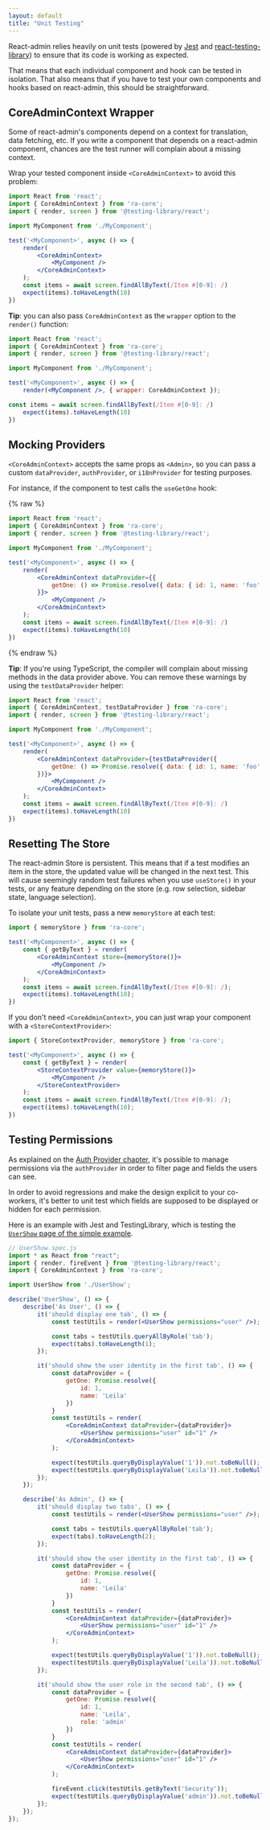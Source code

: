 ```yaml
---
layout: default
title: "Unit Testing"
---
```


React-admin relies heavily on unit tests (powered by [Jest](https://facebook.github.io/jest/) and [react-testing-library](https://testing-library.com/docs/react-testing-library/intro)) to ensure that its code is working as expected.

That means that each individual component and hook can be tested in isolation. That also means that if you have to test your own components and hooks based on react-admin, this should be straightforward.

## CoreAdminContext Wrapper

Some of react-admin's components depend on a context for translation, data fetching, etc. If you write a component that depends on a react-admin component, chances are the test runner will complain about a missing context.

Wrap your tested component inside `<CoreAdminContext>` to avoid this problem:

```jsx
import React from 'react';
import { CoreAdminContext } from 'ra-core';
import { render, screen } from '@testing-library/react';

import MyComponent from './MyComponent';

test('<MyComponent>', async () => {
    render(
        <CoreAdminContext>
            <MyComponent />
        </CoreAdminContext>
    );
    const items = await screen.findAllByText(/Item #[0-9]: /)
    expect(items).toHaveLength(10)
})
```

**Tip**: you can also pass `CoreAdminContext` as the `wrapper` option to the `render()` function:

```jsx
import React from 'react';
import { CoreAdminContext } from 'ra-core';
import { render, screen } from '@testing-library/react';

import MyComponent from './MyComponent';

test('<MyComponent>', async () => {
    render(<MyComponent />, { wrapper: CoreAdminContext });

const items = await screen.findAllByText(/Item #[0-9]: /)
    expect(items).toHaveLength(10)
})
```

## Mocking Providers

`<CoreAdminContext>` accepts the same props as `<Admin>`, so you can pass a custom `dataProvider`, `authProvider`, or `i18nProvider` for testing purposes. 

For instance, if the component to test calls the `useGetOne` hook:

{% raw %}
```jsx
import React from 'react';
import { CoreAdminContext } from 'ra-core';
import { render, screen } from '@testing-library/react';

import MyComponent from './MyComponent';

test('<MyComponent>', async () => {
    render(
        <CoreAdminContext dataProvider={{
            getOne: () => Promise.resolve({ data: { id: 1, name: 'foo' } }),
        }}>
            <MyComponent />
        </CoreAdminContext>
    );
    const items = await screen.findAllByText(/Item #[0-9]: /)
    expect(items).toHaveLength(10)
})
```
{% endraw %}

**Tip**: If you're using TypeScript, the compiler will complain about missing methods in the data provider above. You can remove these warnings by using the `testDataProvider` helper:

```jsx
import React from 'react';
import { CoreAdminContext, testDataProvider } from 'ra-core';
import { render, screen } from '@testing-library/react';

import MyComponent from './MyComponent';

test('<MyComponent>', async () => {
    render(
        <CoreAdminContext dataProvider={testDataProvider({
            getOne: () => Promise.resolve({ data: { id: 1, name: 'foo' } }),
        })}>
            <MyComponent />
        </CoreAdminContext>
    );
    const items = await screen.findAllByText(/Item #[0-9]: /)
    expect(items).toHaveLength(10)
})
```

## Resetting The Store

The react-admin Store is persistent. This means that if a test modifies an item in the store, the updated value will be changed in the next test. This will cause seemingly random test failures when you use `useStore()` in your tests, or any feature depending on the store (e.g. row selection, sidebar state, language selection).

To isolate your unit tests, pass a new `memoryStore` at each test:

```jsx
import { memoryStore } from 'ra-core';

test('<MyComponent>', async () => {
    const { getByText } = render(
        <CoreAdminContext store={memoryStore()}>
            <MyComponent />
        </CoreAdminContext>
    );
    const items = await screen.findAllByText(/Item #[0-9]: /);
    expect(items).toHaveLength(10);
})
```

If you don't need `<CoreAdminContext>`, you can just wrap your component with a `<StoreContextProvider>`:

```jsx
import { StoreContextProvider, memoryStore } from 'ra-core';

test('<MyComponent>', async () => {
    const { getByText } = render(
        <StoreContextProvider value={memoryStore()}>
            <MyComponent />
        </StoreContextProvider>
    );
    const items = await screen.findAllByText(/Item #[0-9]: /);
    expect(items).toHaveLength(10);
})
```

## Testing Permissions

As explained on the [Auth Provider chapter](./Permissions.md), it's possible to manage permissions via the `authProvider` in order to filter page and fields the users can see.

In order to avoid regressions and make the design explicit to your co-workers, it's better to unit test which fields are supposed to be displayed or hidden for each permission.

Here is an example with Jest and TestingLibrary, which is testing the [`UserShow` page of the simple example](https://github.com/marmelab/react-admin/blob/master/examples/simple/src/users/UserShow.tsx).

```jsx
// UserShow.spec.js
import * as React from "react";
import { render, fireEvent } from '@testing-library/react';
import { CoreAdminContext } from 'ra-core';

import UserShow from './UserShow';

describe('UserShow', () => {
    describe('As User', () => {
        it('should display one tab', () => {
            const testUtils = render(<UserShow permissions="user" />);

            const tabs = testUtils.queryAllByRole('tab');
            expect(tabs).toHaveLength(1);
        });

        it('should show the user identity in the first tab', () => {
            const dataProvider = {
                getOne: Promise.resolve({
                    id: 1,
                    name: 'Leila'
                })
            }
            const testUtils = render(
                <CoreAdminContext dataProvider={dataProvider}>
                    <UserShow permissions="user" id="1" />
                </CoreAdminContext>
            );

            expect(testUtils.queryByDisplayValue('1')).not.toBeNull();
            expect(testUtils.queryByDisplayValue('Leila')).not.toBeNull();
        });
    });

    describe('As Admin', () => {
        it('should display two tabs', () => {
            const testUtils = render(<UserShow permissions="user" />);

            const tabs = testUtils.queryAllByRole('tab');
            expect(tabs).toHaveLength(2);
        });

        it('should show the user identity in the first tab', () => {
            const dataProvider = {
                getOne: Promise.resolve({
                    id: 1,
                    name: 'Leila'
                })
            }
            const testUtils = render(
                <CoreAdminContext dataProvider={dataProvider}>
                    <UserShow permissions="user" id="1" />
                </CoreAdminContext>
            );

            expect(testUtils.queryByDisplayValue('1')).not.toBeNull();
            expect(testUtils.queryByDisplayValue('Leila')).not.toBeNull();
        });

        it('should show the user role in the second tab', () => {
            const dataProvider = {
                getOne: Promise.resolve({
                    id: 1,
                    name: 'Leila',
                    role: 'admin'
                })
            }
            const testUtils = render(
                <CoreAdminContext dataProvider={dataProvider}>
                    <UserShow permissions="user" id="1" />
                </CoreAdminContext>
            );

            fireEvent.click(testUtils.getByText('Security'));
            expect(testUtils.queryByDisplayValue('admin')).not.toBeNull();
        });
    });
});
```
